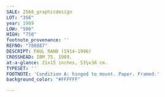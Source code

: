 ```yaml
---
SALE: 2568_graphicdesign
LOT: "356"
year: 1989
LOW: "500"
HIGH: "750"
footnote_provenance: ''
REFNO: "780887"
DESCRIPT: PAUL RAND (1914-1996)
CROSSHEAD: IBM 75. 1989.
at-a-glance: 21x15 inches, 53¼x38 cm.
TYPESET: ''
FOOTNOTE: 'Condition A: hinged to mount. Paper. Framed.'
background_color: "#FFFFFF"

---
```

